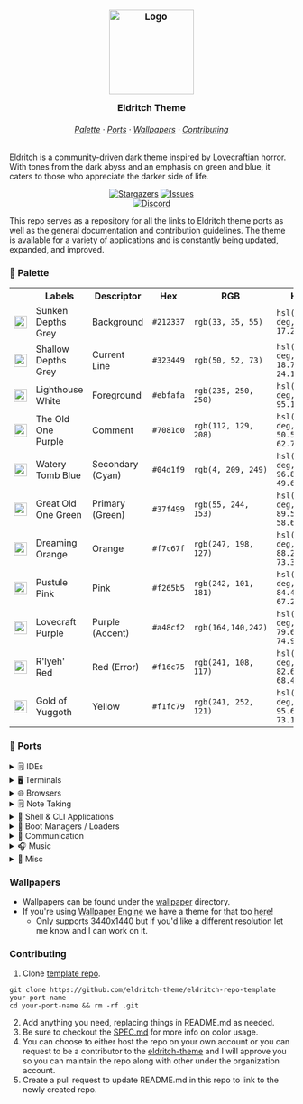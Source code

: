 <h3 align="center">
 <img src="assets/logo/logo.png" width="150" alt="Logo"/><br/>
 <img src="assets/misc/transparent.png" height="30" width="0px"/>
 Eldritch Theme
 <img src="assets/misc/transparent.png" height="30" width="0px"/>
</h3>

<h6 align="center">
  <a href="https://github.com/eldritch-theme/eldritch?tab=readme-ov-file#-palette">Palette</a>
  ·
  <a href="https://github.com/eldritch-theme/eldritch?tab=readme-ov-file#-ports">Ports</a>
  ·
  <a href="https://github.com/eldritch-theme/eldritch?tab=readme-ov-file#wallpapers">Wallpapers</a>
  ·
  <a href="https://github.com/eldritch-theme/eldritch?tab=readme-ov-file#contributing">Contributing</a>
</h6>

<p>
Eldritch is a community-driven dark theme inspired by Lovecraftian horror. With tones from the dark abyss and an emphasis on green and blue, it caters to those who appreciate the darker side of life.
</p>

<p align="center">
<a href="https://github.com/eldritch-theme/eldritch/stargazers"><img alt="Stargazers" src="https://img.shields.io/github/stars/eldritch-theme?style=for-the-badge&logo=starship&color=04d1f9&logoColor=37f499&labelColor=323449"></a>
<a href="https://github.com/search?o=desc&q=org%3Aeldritch-theme&s=created&type=Issues"><img alt="Issues" src="https://img.shields.io/github/issues-search?query=org:eldritch-theme%20is:open&style=for-the-badge&logo=gitbook&color=7081d0&logoColor=37f499&labelColor=323449&label=Issues"></a>   <br/>
<a href="https://discord.gg/ZJHEEHUAju"><img alt="Discord" src="https://img.shields.io/discord/1225850201084788868?style=for-the-badge&logo=discord&color=37f499&logoColor=37f499&labelColor=323449"></a>
</p>

<p>
This repo serves as a repository for all the links to Eldritch theme ports as well as the general documentation and contribution guidelines. The theme is available for a variety of applications and is constantly being updated, expanded, and improved.
</p>

### 🎨 Palette

<table>
  <tr>
    <th>&nbsp;&nbsp;&nbsp;</th>
    <th>Labels</th>
    <th>Descriptor</th>
    <th>Hex</th>
    <th>RGB</th>
    <th>HSL</th>
    <th>CMYK</th>
    <th>Ansi16</th>
    <th>Ansi256</th>
  </tr>
  <tr>
    <td><img src="assets/palette/circles/background.png" width="23"/></td>
    <td>Sunken Depths Grey</td>
    <td>Background</td>
    <td><code>#212337</code></td>
    <td><code>rgb(33, 35, 55)</code></td>
    <td><code>hsl(234.55 deg, 25%, 17.25%)</code></td>
    <td><code>cmyk(40, 36, 0, 78)</code></td>
    <td><code>0</code></td>
    <td><code>236</code>
  </tr>
  <tr>
    <td><img src="assets/palette/circles/currentline.png" width="23"/></td>
    <td>Shallow Depths Grey</td>
    <td>Current Line</td>
    <td><code>#323449</code></td>
    <td><code>rgb(50, 52, 73)</code></td>
    <td><code>hsl(234.78 deg, 18.7%, 24.12%)</code></td>
    <td><code>cmyk(32, 42, 0, 5)</code></td>
    <td><code>8</code></td>
    <td><code>59</code>
  </tr>
  <tr>
    <td><img src="assets/palette/circles/foreground.png" width="23"/></td>
    <td>Lighthouse White</td>
    <td>Foreground</td>
    <td><code>#ebfafa</code></td>
    <td><code>rgb(235, 250, 250)</code></td>
    <td><code>hsl(180 deg, 60%, 95.1%)</code></td>
    <td><code>cmyk(6, 0, 0, 2)</code></td>
    <td><code>15</code></td>
    <td><code>231</code>
  </tr>
  <tr>
    <td><img src="assets/palette/circles/comment.png" width="23"/></td>
    <td>The Old One Purple</td>
    <td>Comment</td>
    <td><code>#7081d0</code></td>
    <td><code>rgb(112, 129, 208)</code></td>
    <td><code>hsl(229.38 deg, 50.53%, 62.75%)</code></td>
    <td><code>cmyk(46, 38, 0, 18)</code></td>
    <td><code>4</code></td>
    <td><code>105</code></td>
  </tr>
  <tr>
    <td><img src="assets/palette/circles/cyan.png" width="23"/></td>
    <td>Watery Tomb Blue</td>
    <td>Secondary (Cyan)</td>
    <td><code>#04d1f9</code></td>
    <td><code>rgb(4, 209, 249)</code></td>
    <td><code>hsl(189.8 deg, 96.84%, 49.61%)</code></td>
    <td><code>cmyk(98, 16, 0, 2)</code></td>
    <td><code>14</code></td>
    <td><code>81</code>
  </tr>
  <tr>
    <td><img src="assets/palette/circles/green.png" width="23"/></td>
    <td>Great Old One Green</td>
    <td>Primary (Green)</td>
    <td><code>#37f499</code></td>
    <td><code>rgb(55, 244, 153)</code></td>
    <td><code>hsl(151.11 deg, 89.57%, 58.63%)</code></td>
    <td><code>cmyk(40, 36, 0, 78)</code></td>
    <td><code>10</code></td>
    <td><code>120</code>
  </tr>
  <tr>
    <td><img src="assets/palette/circles/orange.png" width="23"/></td>
    <td>Dreaming Orange</td>
    <td>Orange</td>
    <td><code>#f7c67f</code></td>
    <td><code>rgb(247, 198, 127)</code></td>
    <td><code>hsl(35.5 deg, 88.24%, 73.33%)</code></td>
    <td><code>cmyk(0, 20, 49, 3)</code></td>
    <td><code>11</code></td>
    <td><code>222</code></td>
  </tr>
  <tr>
    <td><img src="assets/palette/circles/pink.png" width="23"/></td>
    <td>Pustule Pink</td>
    <td>Pink</td>
    <td><code>#f265b5</code></td>
    <td><code>rgb(242, 101, 181)</code></td>
    <td><code>hsl(325.96 deg, 84.43%, 67.25%)</code></td>
    <td><code>cmyk(0, 58, 25, 5)</code></td>
    <td><code>13</code></td>
    <td><code>205</code></td>
  </tr>
  <tr>
    <td><img src="assets/palette/circles/purple.png" width="23"/></td>
    <td>Lovecraft Purple</td>
    <td>Purple (Accent)</td>
    <td><code>#a48cf2</code></td>
    <td><code>rgb(164,140,242)</code></td>
    <td><code>hsl(254.12 deg, 79.69%, 74.9%)</code></td>
    <td><code>cmyk(32,42,0,5)</code></td>
    <td><code>5</code></td>
    <td><code>63</code></td>
  </tr>
  <tr>
    <td><img src="assets/palette/circles/red.png" width="23"/></td>
    <td>R'lyeh' Red</td>
    <td>Red (Error)</td>
    <td><code>#f16c75</code></td>
    <td><code>rgb(241, 108, 117)</code></td>
    <td><code>hsl(355.94 deg, 82.61%, 68.43%)</code></td>
    <td><code>cmyk(0,55,51,5)</code></td>
    <td><code>9</code></td>
    <td><code>203</code></td>
  </tr>
  <tr>
    <td><img src="assets/palette/circles/yellow.png" width="23"/></td>
    <td>Gold of Yuggoth</td>
    <td>Yellow</td>
    <td><code>#f1fc79</code></td>
    <td><code>rgb(241, 252, 121)</code></td>
    <td><code>hsl(65.04 deg, 95.62%, 73.14%)</code></td>
    <td><code>cmyk(4, 0, 52, 1)</code></td>
    <td><code>11</code></td>
    <td><code>227</code></td>
  </tr>
</table>

### 🧵 Ports

<details>
  <summary>🗒️ IDEs</summary>
  &nbsp;
  <table>
    <tr>
      <th>Application</th>
      <th>Theme Repository</th>
    </tr>
    <tr>
      <td><a href="https://code.visualstudio.com">Visual Studio Code</a></td>
      <td><a href="https://github.com/eldritch-theme/vscode">vscode</a></td>
      <td>A highly popular Electron based IDE by Microsoft</td>
    </tr>
    <tr>
      <td><a href="https://neovim.io">NeoVim</a></td>
      <td><a href="https://github.com/eldritch-theme/eldritch.nvim">eldritch.nvim</a></td>
      <td>NeoVim is a hyperextensible Vim-based text editor</td>
    </tr>
  </table>
</details>

<details>
  <summary>🖥️ Terminals</summary>
  &nbsp;
  <table>
    <tr>
      <th>Application</th>
      <th>Theme Repository</th>
      <th>Description</th>
    </tr>
  <tr>
      <td><a href="https://github.com/microsoft/terminal">Windows Terminal</a></td>
      <td><a href="https://github.com/eldritch-theme/windows-terminal">windows-terminal</a></td>
      <td>The Windows Terminal is a modern, fast, efficient, powerful, and productive terminal application for users of command-line tools and shells
    </td>
    </tr>
    <tr>
      <td><a href="https://wezfurlong.org/wezterm/index.html">Wezterm</a></td>
      <td><a href="https://github.com/eldritch-theme/wezterm">wezterm</a></td>
      <td>WezTerm is a powerful cross-platform terminal emulator and multiplexer written by @wez and implemented in Rust
      </td>
    </tr>
    <tr>
      <td><a href="https://sw.kovidgoyal.net/kitty/">Kitty</a></td>
      <td><a href="https://github.com/eldritch-theme/kitty">kitty</a></td>
      <td>The fast, feature-rich, GPU based terminal emulator</td>
    </tr>
    <tr>
      <td><a href="https://ghostty.org/">Ghostty</a></td>
      <td><a href="https://github.com/eldritch-theme/ghostty">ghostty</a></td>
      <td>Ghostty is a fast, feature-rich, and cross-platform terminal emulator that uses platform-native UI and GPU acceleration.</td>
    </tr>
    <tr>
      <td><a href="https://warp.dev">Warp</a></td>
      <td><a href="https://github.com/eldritch-theme/warp">warp</a></td>
      <td>Warp is the terminal reimagined with AI and collaborative tools for better productivity</td>
    </tr>
    <tr>
      <td><a href="https://iterm2.com">iTerm2</a></td>
      <td><a href="https://github.com/eldritch-theme/iterm2">iTerm2</a></td>
      <td>iTerm2 is a replacement for Terminal and the successor to iTerm. It works on Macs with macOS 10.14 or newer. iTerm2 brings the terminal into the modern age with features you never knew you always wanted.</td>
    </tr>
    <tr>
      <td><a href="https://github.com/alacritty/alacritty">Alacritty</a></td>
      <td><a href="https://github.com/eldritch-theme/alacritty">Alacritty</a></td>
      <td>Alacritty - A fast, cross-platform, OpenGL terminal emulator.</td>
    </tr>
  </table>
</details>

<details>
  <summary>🌐 Browsers</summary>
  &nbsp;
  <table>
    <tr>
      <th>Application</th>
      <th>Theme Repository</th>
      <th>Description</th>
    </tr>
    <tr>
      <td><a href="https://vivaldi.com">Vivaldi</a></td>
      <td><a href="https://github.com/eldritch-theme/vivaldi">vivaldi</a></td>
      <td>A Chromium based browser focused on security and high levels of customization.</td>
    </tr>
    <tr>
      <td><a href="https://www.mozilla.org/en-US/firefox/">Firefox</a></td>
      <td><a href="https://github.com/eldritch-theme/firefox">firefox</a></td>
      <td>No shady privacy policies or back doors for advertisers. Just a lightning fast browser that doesn’t sell you out.</td>
    </tr>
    <tr>
      <td><a href="https://zen-browser.app/">Zen</a></td>
      <td><a href="https://github.com/eldritch-theme/zen">zen</a></td>
      <td>Firefox based browser with a focus on privacy and customization.</td>
    </tr>
  </table>
  🙊 Monkey Style Scripts
  <table>
    <tr>
      <th>Site</th>
      <th>Theme Repository</th>
      <th>Description</th>
    </tr>
    <tr>
      <td><a href="https://duckduckgo.com">DuckDuckGo</a></td>
      <td><a href="https://github.com/eldritch-theme/duckduckgo">duckduckgo</a></td>
      <td>A search engine focused on privacy</td>
    </tr>
  </table>
</details>

<details>
  <summary>🗒️ Note Taking</summary>
  &nbsp;
  <table>
    <tr>
      <th>Application</th>
      <th>Theme Repository</th>
      <th>Description</th>
    </tr>
    <tr>
      <td><a href="https://obsidian.md">Obsidian</a></td>
      <td><a href="https://github.com/eldritch-theme/obsidian">obsidian</a></td>
      <td>Obsidian is the private and flexible writing app that adapts to the way you think.</td>
    </tr>
  </table>
</details>

<details>
  <summary>🐚 Shell & CLI Applications</summary>
  &nbsp;
  <table>
    <tr>
      <th>Application</th>
      <th>Theme Repository</th>
      <th>Description</th>
    </tr>
    <tr>
      <td><a href="https://fishshell.com">Fish Shell</a></td>
      <td><a href="https://github.com/eldritch-theme/fish">fish</a></td>
      <td>The user-friendly command line shell.</td>
    <tr>
      <td><a href="https://github.com/sindresorhus/pure">Pure Prompt</a></td>
      <td><a href="https://github.com/eldritch-theme/pure-prompt">pure-prompt</a></td>
      <td>Pure ZSH prompt</td>
    </tr>
    <tr>
      <td><a href="https://spaceship-prompt.sh">Spaceship Prompt</a></td>
      <td><a href="https://github.com/eldritch-theme/spaceship">spaceship</a></td>
      <td>Minimalistic, powerful and extremely customizable Zsh prompt</td>
    </tr>
    <tr>
      <td><a href="https://github.com/junegunn/fzf">FZF</a></td>
      <td><a href="https://github.com/eldritch-theme/fzf">fzf</a></td>
      <td>Fuzzy Finder</td>
    </tr>
    <tr>
      <td><a href="https://github.com/sharkdp/bat">Bat</a></td>
      <td><a href="https://github.com/eldritch-theme/bat">bat</a></td>
      <td>A cat clone with syntax highlighting and git integration</td>
    </tr>
    <tr>
      <td><a href="https://github.com/lsd-rs/lsd">LSD</a></td>
      <td><a href="https://github.com/eldritch-theme/lsd">lsd</a></td>
      <td>A rewrite of GNU ls with lots of added features like colors, icons, tree-view, more formatting options etc.
      </td>
    </tr>
    <tr>
      <td><a href="https://github.com/aristocratos/btop">btop</a></td>
      <td><a href="https://github.com/eldritch-theme/btop">btop</a></td>
      <td>Resource monitor that shows usage and stats for processor, memory, disks, network and processes</td>
    </tr>
    <tr>
      <td><a href="https://github.com/dylanaraps/neofetch">neofetch</a></td>
      <td><a href="https://github.com/eldritch-theme/neofetch">neofetch</a></td>
      <td>Neofetch displays information about your operating system, software and hardware in an aesthetic and visually
        pleasing way.<strong>This repo has been archived. Recommend using fastfetch</strong></td>
    </tr>
    <tr>
      <td><a href="https://github.com/fastfetch-cli/fastfetch">fastfetch</a></td>
      <td><a href="https://github.com/eldritch-theme/fastfetch">fastfetch</a></td>
      <td>Fastfetch is a neofetch-like tool for fetching system information and displaying them in a pretty way. It is written mainly in C, with performance and customizability in mind.</td>
    </tr>
  </table>
</details>

<details>
  <summary>🥾 Boot Managers / Loaders</summary>
  &nbsp;
  <table>
    <tr>
      <th>Application</th>
      <th>Theme Repository</th>
    </tr>
    <tr>
      <td><a href="https://sourceforge.net/projects/refind/">rEFInd</a></td>
      <td><a href="https://github.com/eldritch-theme/refind">refind</a></td>
      <td>rEFInd is a popular boot manager for UEFI and EFI based machines. It is a fork of the no longer maintained, <a href="http://refit.sourceforge.net/">rEFIt</a> boot manager.</td>
    </tr>
  </table>
</details>

<details>
  <summary>💬 Communication</summary>
  &nbsp;
  <table>
    <tr>
      <th>Application</th>
      <th>Theme Repository</th>
      <th>Description</th>
    </tr>
    <tr>
      <td><a href="https://slack.com">Slack</a></td>
      <td><a href="https://github.com/eldritch-theme/slack">slack</a></td>
      <td>Slack is a messaging app for business that connects people to the information they need.</td>
    </tr>
    <tr>
      <td><a href="https://betterdiscord.app">BetterDiscord</a></td>
      <td><a href="https://github.com/eldritch-theme/betterdiscord">betterdiscord</a></td>
      <td>BetterDiscord extends the functionality of DiscordApp by enhancing it with new features.</td>
    </tr>
  </table>
</details>

<details>
  <summary>🎧 Music</summary>
  &nbsp;
  <table>
    <tr>
      <th>Application</th>
      <th>Theme Repository</th>
      <th>Description</th>
    </tr>
    <tr>
      <td><a href="https://spicetify.app">Spicetify</a></td>
      <td><a href="https://github.com/eldritch-theme/spicetify">spicetify</a></td>
      <td>Powerful CLI tool to take control of the Spotify client.</td>
    </tr>
  </table>
</details>

<details>
  <summary>🤷 Misc</summary>
  &nbsp;
  <table>
    <tr>
      <th>Application</th>
      <th>Theme Repository</th>
      <th>Description</th>
    </tr>
    <tr>
      <td><a href="https://github.com/anuraghazra/github-readme-stats">GitHub Readme Stats</a></td>
      <td><a href="https://github.com/eldritch-theme/github-readme-stats">github-readme-stats</a></td>
      <td>GitHub stat badges for your profile README.</td>
    </tr>
   <tr>
   <td><a href="https://hyprpanel.com">Hyprpanel</a></td>
      <td><a href="https://github.com/DWarez/eldritch-hyprpanel">DWarez/eldritch-hyprpanel</a></td>
      <td>Hyprpanel theme</td>
   </tr>
   <tr>
   <td><a href="https://github.com/abenz1267/walker">Walker</a></td>
      <td><a href="https://github.com/eldritch-theme/walker">walker</a></td>
      <td>Walker is a highly extendable application launcher that doesn't hold back on features and usability. Fast. Unclutters your brain. Improves your workflow.</td>
   </tr>
  </table>
</details>

### Wallpapers

- Wallpapers can be found under the [wallpaper](https://github.com/eldritch-theme/eldritch/tree/master/wallpaper) directory.
- If you're using [Wallpaper Engine](https://www.wallpaperengine.io/en) we have a theme for that too [here](https://steamcommunity.com/sharedfiles/filedetails/?id=3209391257)!
  - Only supports 3440x1440 but if you'd like a different resolution let me know and I can work on it.

### Contributing

1. Clone [template repo](https://github.com/eldritch-theme/eldritch-repo-template).

```
git clone https://github.com/eldritch-theme/eldritch-repo-template your-port-name
cd your-port-name && rm -rf .git
```

2. Add anything you need, replacing things in README.md as needed.
3. Be sure to checkout the [SPEC.md](https://github.com/eldritch-theme/eldritch/blob/master/SPEC.md) for more info on color usage.
4. You can choose to either host the repo on your own account or you can request to be a contributor to the [eldritch-theme](https://github.com/eldritch-theme) and I will approve you so you can maintain the repo along with other under the organization account.
5. Create a pull request to update README.md in this repo to link to the newly created repo.
